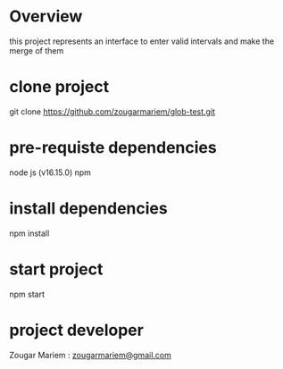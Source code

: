 # Overview
this project represents an interface to enter valid intervals and make the merge of them

# clone project
git clone https://github.com/zougarmariem/glob-test.git

# pre-requiste dependencies
node js (v16.15.0)
npm
# install dependencies
npm install

# start project
npm start

# project developer
Zougar Mariem : zougarmariem@gmail.com
